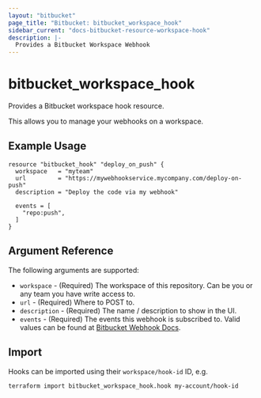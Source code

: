 ```yaml
---
layout: "bitbucket"
page_title: "Bitbucket: bitbucket_workspace_hook"
sidebar_current: "docs-bitbucket-resource-workspace-hook"
description: |-
  Provides a Bitbucket Workspace Webhook
---
```


# bitbucket\_workspace\_hook

Provides a Bitbucket workspace hook resource.

This allows you to manage your webhooks on a workspace.

## Example Usage

```hcl
resource "bitbucket_hook" "deploy_on_push" {
  workspace   = "myteam"
  url         = "https://mywebhookservice.mycompany.com/deploy-on-push"
  description = "Deploy the code via my webhook"

  events = [
    "repo:push",
  ]
}
```

## Argument Reference

The following arguments are supported:

* `workspace` - (Required) The workspace of this repository. Can be you or any team you
  have write access to.
* `url` - (Required) Where to POST to.
* `description` - (Required) The name / description to show in the UI.
* `events` - (Required) The events this webhook is subscribed to. Valid values can be found at [Bitbucket Webhook Docs](https://developer.atlassian.com/cloud/bitbucket/rest/api-group-repositories/#api-repositories-workspace-repo-slug-hooks-post).

## Import

Hooks can be imported using their `workspace/hook-id` ID, e.g.

```sh
terraform import bitbucket_workspace_hook.hook my-account/hook-id
```
